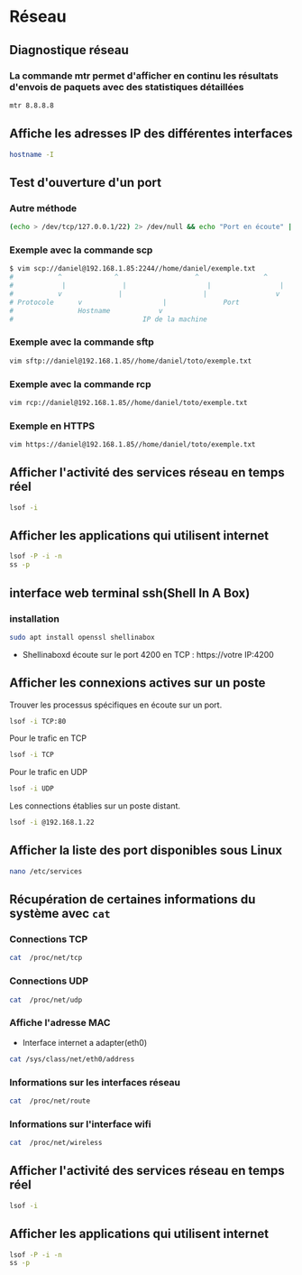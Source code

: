 # Réseau
## Diagnostique réseau
### La commande mtr permet d'afficher en continu les résultats d'envois de paquets avec des statistiques détaillées
```bash
mtr 8.8.8.8
```

## Affiche les adresses IP des différentes interfaces
```bash
hostname -I
```

## Test d'ouverture d'un port
### Autre méthode
```bash
(echo > /dev/tcp/127.0.0.1/22) 2> /dev/null && echo "Port en écoute" || echo "Port fermé"
```

### Exemple avec la commande scp
```Bash
$ vim scp://daniel@192.168.1.85:2244//home/daniel/exemple.txt
#           ^             ^                   ^                ^                              ^
#            |              |                    |                 |                               |
#           v              |                    |                 v                              |
# Protocole      v                    |              Port                          v
#                Hostname            v                                  Chemin du fichier
#                                IP de la machine                                          
```

### Exemple avec la commande sftp
```Bash
vim sftp://daniel@192.168.1.85//home/daniel/toto/exemple.txt
```

### Exemple avec la commande rcp
```Bash
vim rcp://daniel@192.168.1.85//home/daniel/toto/exemple.txt
```

### Exemple en HTTPS 
```Bash
vim https://daniel@192.168.1.85//home/daniel/toto/exemple.txt
```

## Afficher l'activité des services réseau en temps réel
```Bash
lsof -i
```

## Afficher les applications qui utilisent internet
```Bash
lsof -P -i -n
ss -p
```

## interface web terminal ssh(Shell In A Box)
### installation
```Bash
sudo apt install openssl shellinabox
```
* Shellinaboxd écoute sur le port 4200 en TCP : https://votre IP:4200

## Afficher les connexions actives sur un poste
Trouver les processus spécifiques en écoute sur un port.
```Bash
lsof -i TCP:80
```

Pour le trafic en TCP
```Bash
lsof -i TCP
```

Pour le trafic en UDP
```Bash
lsof -i UDP
```

Les connections établies sur un poste distant.
```Bash
lsof -i @192.168.1.22
```

## Afficher la liste des port disponibles sous Linux
```Bash
nano /etc/services
```

## Récupération de certaines informations du système avec `cat`
### Connections TCP
```bash
cat  /proc/net/tcp
```

### Connections UDP
```bash
cat  /proc/net/udp
```

### Affiche l'adresse MAC
* Interface internet a adapter(eth0)
```bash
cat /sys/class/net/eth0/address
```

### Informations sur les interfaces réseau
```bash
cat  /proc/net/route
```

### Informations sur l'interface wifi
```bash
cat  /proc/net/wireless
```

## Afficher l'activité des services réseau en temps réel
```Bash
lsof -i
```

## Afficher les applications qui utilisent internet
```Bash
lsof -P -i -n
ss -p
```